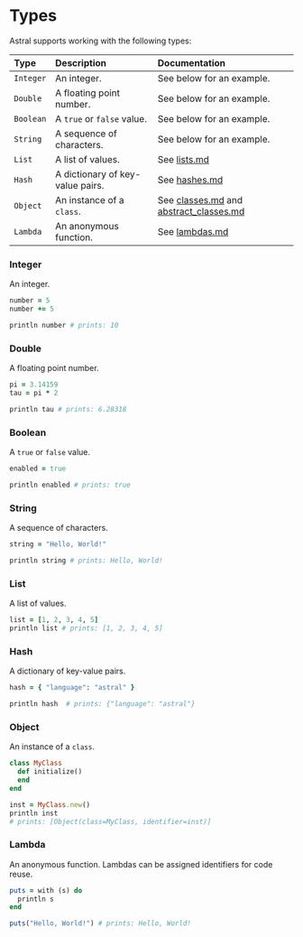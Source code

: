 # Types

Astral supports working with the following types: 

| Type | Description | Documentation |
| :--- | :--- | :--- |
| `Integer` | An integer. | See below for an example. |
| `Double` | A floating point number. | See below for an example. |
| `Boolean` | A `true` or `false` value. | See below for an example. |
| `String` | A sequence of characters. | See below for an example. |
| `List` | A list of values. | See [lists.md](lists.md) |
| `Hash` | A dictionary of key-value pairs. | See [hashes.md](hashes.md) |
| `Object` | An instance of a `class`. | See [classes.md](classes.md) and [abstract_classes.md](abstract_classes.md) |
| `Lambda` | An anonymous function. | See [lambdas.md](lambdas.md) |

### Integer

An integer.

```ruby
number = 5
number += 5

println number # prints: 10
```

### Double

A floating point number.

```ruby
pi = 3.14159
tau = pi * 2

println tau # prints: 6.28318
```

### Boolean

A `true` or `false` value.

```ruby
enabled = true

println enabled # prints: true
```

### String

A sequence of characters.

```ruby
string = "Hello, World!"

println string # prints: Hello, World!
```

### List

A list of values.

```ruby
list = [1, 2, 3, 4, 5]
println list # prints: [1, 2, 3, 4, 5]
```

### Hash

A dictionary of key-value pairs.

```ruby
hash = { "language": "astral" }

println hash  # prints: {"language": "astral"}
```

### Object

An instance of a `class`.

```ruby
class MyClass
  def initialize()
  end
end

inst = MyClass.new()
println inst
# prints: [Object(class=MyClass, identifier=inst)]
```

### Lambda

An anonymous function. Lambdas can be assigned identifiers for code reuse.

```ruby
puts = with (s) do
  println s
end

puts("Hello, World!") # prints: Hello, World!
```


